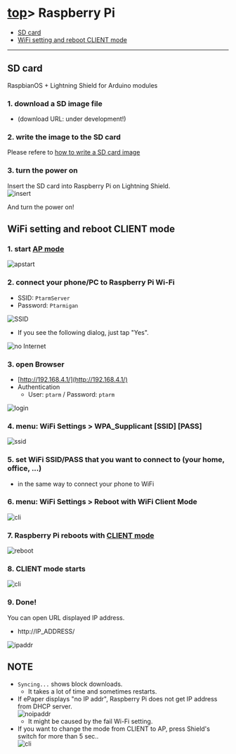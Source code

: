 # [top](index.html)> Raspberry Pi

* [SD card](#sd-card)
* [WiFi setting and reboot CLIENT mode](#wifi-setting-and-reboot-client-mode)

----

## SD card

RaspbianOS + Lightning Shield for Arduino modules

### 1. download a SD image file

* (download URL: under development!)

### 2. write the image to the SD card

Please refere to [how to write a SD card image](https://www.raspberrypi.org/documentation/installation/installing-images/README.md)

### 3. turn the power on

Insert the SD card into Raspberry Pi on Lightning Shield.  
![insert](images/insert_sd.jpg)

And turn the power on!

## WiFi setting and reboot CLIENT mode

### 1. start [AP mode](setup_faq.md#ap-mode)

![apstart](images/wifi_00.jpg)

### 2. connect your phone/PC to Raspberry Pi Wi-Fi

* SSID: `PtarmServer`
* Password: `Ptarmigan`

![SSID](images/android_ssid.jpg)


* If you see the following dialog, just tap "Yes".

![no Internet](images/android_nointernet.jpg)

### 3. open Browser

* [http://192.168.4.1/](http://192.168.4.1/)
* Authentication
  * User: `ptarm` / Password: `ptarm`

![login](images/web_login.jpg)

### 4. **menu: WiFi Settings > WPA_Supplicant [SSID] [PASS]**  

![ssid](images/wifi_01.jpg)

### 5. set WiFi SSID/PASS that you want to connect to (your home, office, ...)

* in the same way to connect your phone to WiFi

### 6. **menu: WiFi Settings > Reboot with WiFi Client Mode**  

![cli](images/wifi_02.jpg)

### 7. Raspberry Pi reboots with [CLIENT mode](setup_faq.md#client-mode)

![reboot](images/wifi_03.jpg)

### 8. CLIENT mode starts  

![cli](images/wifi_04.jpg)

### 9. Done!

You can open URL displayed IP address.

* http://IP_ADDRESS/

![ipaddr](images/ipaddr.jpg)

## NOTE

* `Syncing...` shows block downloads.
  * It takes a lot of time and sometimes restarts.
* If ePaper displays "no IP addr", Raspberry Pi does not get IP address from DHCP server.  
  ![noipaddr](images/noipaddr.jpg)
  * It might be caused by the fail Wi-Fi setting.  
* If you want to change the mode from CLIENT to AP, press Shield's switch for more than 5 sec..  
  ![cli](images/emer_01.jpg)
